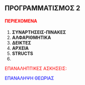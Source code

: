 <html>
<body>
<h2 text-allign:center>ΠΡΟΓΡΑΜΜΑΤΙΣΜΟΣ 2</h2>
<h4><p style="color:red;">ΠΕΡΙΕΧΟΜΕΝΑ</h4>
<ol>
<li><b>ΣΥΝΑΡΤΗΣΕΙΣ-ΠΙΝΑΚΕΣ<a href="https://github.com/vasnastos/PROGRAMMING-TO-C-2/tree/master/Course1"></a></b></li>
<li><b>ΑΛΦΑΡΙΘΜΗΤΙΚΑ <a href="https://github.com/vasnastos/PROGRAMMING-TO-C-2/tree/master/Course2"></a></b></li>
<li><b>ΔΕΙΚΤΕΣ <a href="https://github.com/vasnastos/PROGRAMMING-TO-C-2/tree/master/Course3"></a></b></li>
<li><b>ΑΡΧΕΙΑ  <a href="https://github.com/vasnastos/PROGRAMMING-TO-C-2/tree/master/Course4"></a></b></li>
<li><b>STRUCTS</b><li>
</ol>
<p style="color:red;">ΕΠΑΝΑΛΗΠΤΙΚΕΣ ΑΣΚΗΣΕΙΣ:</p>
<p style="color:blue;">ΕΠΑΝΑΛΗΨΗ ΘΕΩΡΙΑΣ</p>
</body>
</html>
